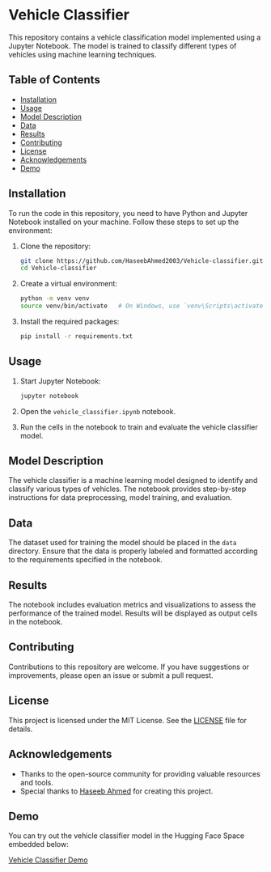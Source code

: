 # Vehicle Classifier

This repository contains a vehicle classification model implemented using a Jupyter Notebook. The model is trained to classify different types of vehicles using machine learning techniques.

## Table of Contents
- [Installation](#installation)
- [Usage](#usage)
- [Model Description](#model-description)
- [Data](#data)
- [Results](#results)
- [Contributing](#contributing)
- [License](#license)
- [Acknowledgements](#acknowledgements)
- [Demo](#demo)

## Installation

To run the code in this repository, you need to have Python and Jupyter Notebook installed on your machine. Follow these steps to set up the environment:

1. Clone the repository:
    ```bash
    git clone https://github.com/HaseebAhmed2003/Vehicle-classifier.git
    cd Vehicle-classifier
    ```

2. Create a virtual environment:
    ```bash
    python -m venv venv
    source venv/bin/activate   # On Windows, use `venv\Scripts\activate`
    ```

3. Install the required packages:
    ```bash
    pip install -r requirements.txt
    ```

## Usage

1. Start Jupyter Notebook:
    ```bash
    jupyter notebook
    ```

2. Open the `vehicle_classifier.ipynb` notebook.

3. Run the cells in the notebook to train and evaluate the vehicle classifier model.

## Model Description

The vehicle classifier is a machine learning model designed to identify and classify various types of vehicles. The notebook provides step-by-step instructions for data preprocessing, model training, and evaluation.

## Data

The dataset used for training the model should be placed in the `data` directory. Ensure that the data is properly labeled and formatted according to the requirements specified in the notebook.

## Results

The notebook includes evaluation metrics and visualizations to assess the performance of the trained model. Results will be displayed as output cells in the notebook.

## Contributing

Contributions to this repository are welcome. If you have suggestions or improvements, please open an issue or submit a pull request.

## License

This project is licensed under the MIT License. See the [LICENSE](LICENSE) file for details.

## Acknowledgements

- Thanks to the open-source community for providing valuable resources and tools.
- Special thanks to [Haseeb Ahmed](https://github.com/HaseebAhmed2003) for creating this project.

## Demo

You can try out the vehicle classifier model in the Hugging Face Space embedded below:

[Vehicle Classifier Demo](https://huggingface.co/spaces/Abdul-Haseeb/Vehicle-Classifier)
